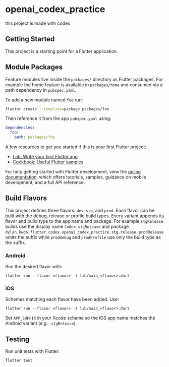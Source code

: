 # openai_codex_practice

this project is made with codex

## Getting Started

This project is a starting point for a Flutter application.

## Module Packages

Feature modules live inside the `packages/` directory as Flutter packages.
For example the home feature is available in `packages/home` and consumed
via a path dependency in `pubspec.yaml`.

To add a new module named `foo` run:

```bash
flutter create --template=package packages/foo
```

Then reference it from the app `pubspec.yaml` using:

```yaml
dependencies:
  foo:
    path: packages/foo
```

A few resources to get you started if this is your first Flutter project:

- [Lab: Write your first Flutter app](https://docs.flutter.dev/get-started/codelab)
- [Cookbook: Useful Flutter samples](https://docs.flutter.dev/cookbook)

For help getting started with Flutter development, view the
[online documentation](https://docs.flutter.dev/), which offers tutorials,
samples, guidance on mobile development, and a full API reference.

## Build Flavors

This project defines three flavors: `dev`, `stg`, and `prod`.
Each flavor can be built with the debug, release or profile build types.
Every variant appends its flavor and build type to the app name and
package. For example `stgRelease` builds use the display name
`Codex-stgRelease` and package `dylan.kwon.flutter.codex.openai_codex_practice.stg.release`.
`prodRelease` omits the suffix while `prodDebug` and `prodProfile`
use only the build type as the suffix.


### Android
Run the desired flavor with:

```
flutter run --flavor <flavor> -t lib/main_<flavor>.dart
```

### iOS
Schemes matching each flavor have been added. Use:

```
flutter run --flavor <flavor> -t lib/main_<flavor>.dart
```

Set `APP_SUFFIX` in your Xcode scheme so the iOS app name matches the
Android variant (e.g. `-stgRelease`).


## Testing

Run unit tests with Flutter:

```
flutter test
```

